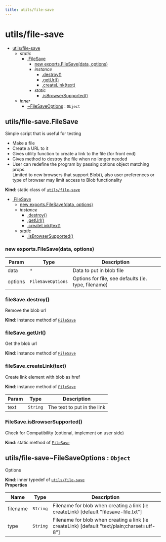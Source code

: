 ```yaml
---
title: utils/file-save
---
```


<a name="module_utils/file-save"></a>

# utils/file-save

* [utils/file-save](#module_utils/file-save)
    * _static_
        * [.FileSave](#module_utils/file-save.FileSave)
            * [new exports.FileSave(data, options)](#new_module_utils/file-save.FileSave_new)
            * _instance_
                * [.destroy()](#module_utils/file-save.FileSave+destroy)
                * [.getUrl()](#module_utils/file-save.FileSave+getUrl)
                * [.createLink(text)](#module_utils/file-save.FileSave+createLink)
            * _static_
                * [.isBrowserSupported()](#module_utils/file-save.FileSave.isBrowserSupported)
    * _inner_
        * [~FileSaveOptions](#module_utils/file-save..FileSaveOptions) : <code>Object</code>

<a name="module_utils/file-save.FileSave"></a>

## utils/file-save.FileSave
Simple script that is useful for testing
- Make a file 
- Create a URL to it
- Gives utility function to create a link to the file (for front end)
- Gives method to destroy the file when no longer needed
- User can redefine the program by passing options object matching props.     
Limited to new browsers that support Blob(), also user preferences or type of browser may limit access to Blob functionality

**Kind**: static class of [<code>utils/file-save</code>](#module_utils/file-save)  

* [.FileSave](#module_utils/file-save.FileSave)
    * [new exports.FileSave(data, options)](#new_module_utils/file-save.FileSave_new)
    * _instance_
        * [.destroy()](#module_utils/file-save.FileSave+destroy)
        * [.getUrl()](#module_utils/file-save.FileSave+getUrl)
        * [.createLink(text)](#module_utils/file-save.FileSave+createLink)
    * _static_
        * [.isBrowserSupported()](#module_utils/file-save.FileSave.isBrowserSupported)

<a name="new_module_utils/file-save.FileSave_new"></a>

### new exports.FileSave(data, options)

| Param | Type | Description |
| --- | --- | --- |
| data | <code>\*</code> | Data to put in blob file |
| options | <code>FileSaveOptions</code> | Options for file, see defaults (ie. type, filename) |

<a name="module_utils/file-save.FileSave+destroy"></a>

### fileSave.destroy()
Remove the blob url

**Kind**: instance method of [<code>FileSave</code>](#module_utils/file-save.FileSave)  
<a name="module_utils/file-save.FileSave+getUrl"></a>

### fileSave.getUrl()
Get the blob url

**Kind**: instance method of [<code>FileSave</code>](#module_utils/file-save.FileSave)  
<a name="module_utils/file-save.FileSave+createLink"></a>

### fileSave.createLink(text)
Create link element with blob as href

**Kind**: instance method of [<code>FileSave</code>](#module_utils/file-save.FileSave)  

| Param | Type | Description |
| --- | --- | --- |
| text | <code>String</code> | The text to put in the link |

<a name="module_utils/file-save.FileSave.isBrowserSupported"></a>

### FileSave.isBrowserSupported()
Check for Compatibility (optional, implement on user side)

**Kind**: static method of [<code>FileSave</code>](#module_utils/file-save.FileSave)  
<a name="module_utils/file-save..FileSaveOptions"></a>

## utils/file-save~FileSaveOptions : <code>Object</code>
Options

**Kind**: inner typedef of [<code>utils/file-save</code>](#module_utils/file-save)  
**Properties**

| Name | Type | Description |
| --- | --- | --- |
| filename | <code>String</code> | Filename for blob when creating a link (ie createLink) [default "filesave-file.txt"] |
| type | <code>String</code> | Filename for blob when creating a link (ie createLink) [default "text/plain;charset=utf-8"] |


  